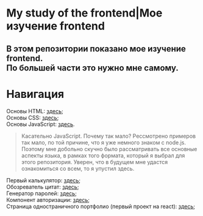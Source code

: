 # My study of the frontend|Мое изучение frontend
В этом репозитории показано мое изучение frontend.  
По большей части это нужно мне самому.  
---
# Навигация
Основы HTML: [здесь](https://github.com/AlexandrShapkin/my_study_of_the_frontend/tree/main/1_HTML_basics);  
Основы CSS: [здесь](https://github.com/AlexandrShapkin/my_study_of_the_frontend/tree/main/2_CSS_basics);  
Основы JavaScript: [здесь](https://github.com/AlexandrShapkin/my_study_of_the_frontend/tree/main/3_JavaScript_basics).  
> Касательно JavaScript. Почему так мало? Рессмотрено примеров так мало, по той причине, что я уже немного знаком с node.js. Поэтому мне добольно скучно было рассматривать все основные аспекты языка, в рамках того формата, который я выбрал для этого репозитория. Уверен, что в будущем мне удастся ознакомиться со всем, то я упустил здесь.  

Первый калькулятор: [здесь](https://github.com/AlexandrShapkin/my_study_of_the_frontend/tree/main/4_Calculator);  
Обозреватель цитат: [здесь](https://github.com/AlexandrShapkin/my_study_of_the_frontend/tree/main/5_Random_quote_viewer);  
Генератор паролей: [здесь](https://github.com/AlexandrShapkin/my_study_of_the_frontend/tree/main/6_Password_generator);  
Компонент авторизации: [здесь](https://github.com/AlexandrShapkin/my_study_of_the_frontend/tree/main/7_Authorization_component);  
Страница одностраничного портфолио (первый проект на react): [здесь](https://github.com/AlexandrShapkin/my_study_of_the_frontend/tree/main/8_one_page_portfolio_example);  
